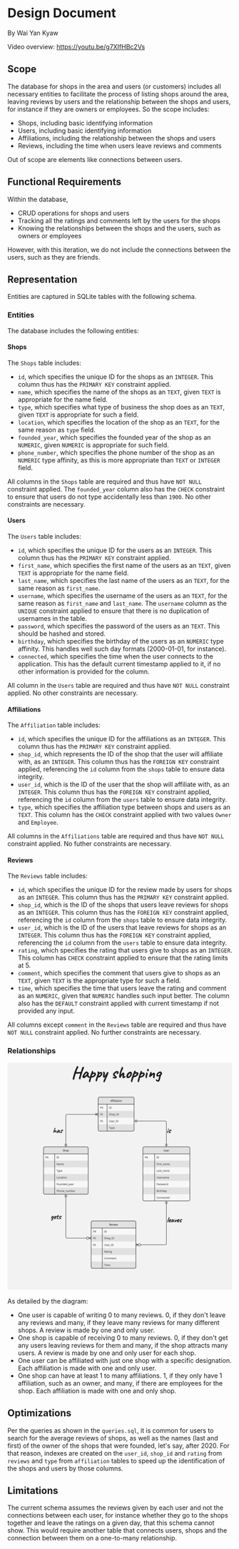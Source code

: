 # Design Document

By Wai Yan Kyaw

Video overview: <https://youtu.be/g7XIfHBc2Vs>

## Scope

The database for shops in the area and users (or customers) includes all necessary entities to facilitate the process of listing shops around the area, leaving reviews by users and the relationship between the shops and users, for instance if they are owners or employees. So the scope includes:

* Shops, including basic identifying information
* Users, including basic identifying information
* Affiliations, including the relationship between the shops and users
* Reviews, including the time when users leave reviews and comments

Out of scope are elements like connections between users.

## Functional Requirements

Within the database,

* CRUD operations for shops and users
* Tracking all the ratings and comments left by the users for the shops
* Knowing the relationships between the shops and the users, such as owners or employees

However, with this iteration, we do not include the connections between the users, such as they are friends.

## Representation

Entities are captured in SQLite tables with the following schema.

### Entities

The database includes the following entities:

#### Shops

The `Shops` table includes:

* `id`, which specifies the unique ID for the shops as an `INTEGER`. This column thus has the `PRIMARY KEY` constraint applied.
* `name`, which specifies the name of the shops as an `TEXT`, given `TEXT` is appropriate for the name field.
* `type`, which specifies what type of business the shop does as an `TEXT`, given `TEXT` is appropriate for such a field.
* `location`, which specifies the location of the shop as an `TEXT`, for the same reason as `type` field.
* `founded_year`, which specifies the founded year of the shop as an `NUMERIC`, given `NUMERIC` is appropriate for such field.
* `phone_number`, which specifies the phone number of the shop as an `NUMERIC` type affinity, as this is more appropriate than `TEXT` or `INTEGER` field.

All columns in the `Shops` table are required and thus have `NOT NULL` constraint applied. The `founded_year` column also has the `CHECK` constraint to ensure that users do not type accidentally less than `1900`. No other constraints are necessary.

#### Users

The `Users` table includes:

* `id`, which specifies the unique ID for the users as an `INTEGER`. This column thus has the `PRIMARY KEY` constraint applied.
* `first_name`, which specifies the first name of the users as an `TEXT`, given `TEXT` is appropriate for the name field.
* `last_name`, which specifies the last name of the users as an `TEXT`, for the same reason as `first_name`.
* `username`, which specifies the username of the users as an `TEXT`, for the same reason as `first_name` and `last_name`. The `username` column as the `UNIQUE` constraint applied to ensure that there is no duplication of usernames in the table.
* `password`, which specifies the password of the users as an `TEXT`. This should be hashed and stored.
* `birthday`, which specifies the birthday of the users as an `NUMERIC` type affinity. This handles well such day formats (2000-01-01, for instance).
* `connected`, which specifies the time when the user connects to the application. This has the default current timestamp applied to it, if no other information is provided for the column.

All column in the `Users` table are required and thus have `NOT NULL` constraint applied. No other constraints are necessary.

#### Affiliations

The `Affiliation` table includes:

* `id`, which specifies the unique ID for the affiliations as an `INTEGER`. This column thus has the `PRIMARY KEY` constraint applied.
* `shop_id`, which represents the ID of the shop that the user will affiliate with, as an `INTEGER`. This column thus has the `FOREIGN KEY` constraint applied, referencing the `id` column from the `shops` table to ensure data integrity.
* `user_id`, which is the ID of the user that the shop will affiliate with, as an `INTEGER`. This column thus has the `FOREIGN KEY` constraint applied, referencing the `id` column from the `users` table to ensure data integrity.
* `type`, which specifies the affiliation type between shops and users as an `TEXT`. This column has the `CHECK` constraint applied with two values `Owner` and `Employee`.

All columns in the `Affiliations` table are required and thus have `NOT NULL` constraint applied. No futher constraints are necessary.

#### Reviews

The `Reviews` table includes:

* `id`, which specifies the unique ID for the review made by users for shops as an `INTEGER`. This column thus has the `PRIMARY KEY` constraint applied.
* `shop_id`, which is the ID of the shops that users leave reviews for shops as an `INTEGER`. This column thus has the `FOREIGN KEY` constraint applied, referencing the `id` column from the `shops` table to ensure data integrity.
* `user_id`, which is the ID of the users that leave reviews for shops as an `INTEGER`. This column thus has the `FOREIGN KEY` constraint applied, referencing the `id` column from the `users` table to ensure data integrity.
* `rating`, which specifies the rating that users give to shops as an `INTEGER`. This column has `CHECK` constraint applied to ensure that the rating limits at 5.
* `comment`, which specifies the comment that users give to shops as an `TEXT`, given `TEXT` is the appropriate type for such a field.
* `time`, which specifies the time that users leave the rating and comment as an `NUMERIC`, given that `NUMERIC` handles such input better. The column also has the `DEFAULT` constraint applied with current timestamp if not provided any input.

All columns except `comment` in the `Reviews` table are required and thus have `NOT NULL` constraint applied. No further constraints are necessary.

### Relationships

![ER Diagram](diagram.jpg)

As detailed by the diagram:

* One user is capable of writing 0 to many reviews. 0, if they don't leave any reviews and many, if they leave many reviews for many different shops. A review is made by one and only user.
* One shop is capable of receiving 0 to many reviews. 0, if they don't get any users leaving reviews for them and many, if the shop attracts many users. A review is made by one and only user for each shop.
* One user can be affiliated with just one shop with a specific designation. Each affiliation is made with one and only user.
* One shop can have at least 1 to many affiliations. 1, if they only have 1 affiliation, such as an owner, and many, if there are employees for the shop. Each affiliation is made with one and only shop.

## Optimizations

Per the queries as shown in the `queries.sql`, it is common for users to search for the average reviews of shops, as well as the names (last and first) of the owner of the shops that were founded, let's say, after 2020. For that reason, indexes are created on the `user_id`, `shop_id` and `rating` from `reviews` and `type` from `affiliation` tables to speed up the identification of the shops and users by those columns.

## Limitations

The current schema assumes the reviews given by each user and not the connections between each user, for instance whether they go to the shops together and leave the ratings on a given day, that this schema cannot show. This would require another table that connects users, shops and the connection between them on a one-to-many relationship.
